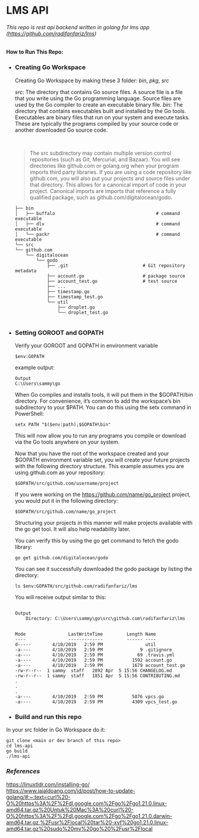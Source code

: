 # LMS API
###### This repo is rest api backend written in golang for lms app (https://github.com/radifanfariz/lms)
#### How to Run This Repo:
- ### Creating Go Workspace

    Creating Go Workspace by making these 3 folder: *bin*, *pkg*, *src* 
    <br/>

  _src_: The directory that contains Go source files. A source file is a file that you write using the Go programming language. Source files are used by the Go compiler to create an executable binary file.
  _bin_: The directory that contains executables built and installed by the Go tools. Executables are binary files that run on your system and execute tasks. These are typically the programs compiled by your source code or another downloaded Go source code.

    <br/>
    
    >The src subdirectory may contain multiple version control repositories (such as Git, Mercurial, and Bazaar). You will see directories like github.com or golang.org when your program imports third party libraries. If you are using a code repository like github.com, you will also put your projects and source files under that directory. This allows for a canonical import of code in your project. Canonical imports are imports that reference a fully qualified package, such as github.com/digitalocean/godo.

    ```.
    ├── bin
    │   ├── buffalo                                      # command executable
    │   ├── dlv                                          # command executable
    │   └── packr                                        # command executable
    └── src
    └── github.com
        └── digitalocean
            └── godo
                ├── .git                            # Git repository metadata
                ├── account.go                      # package source
                ├── account_test.go                 # test source
                ├── ...
                ├── timestamp.go
                ├── timestamp_test.go
                └── util
                    ├── droplet.go
                    └── droplet_test.go


    ```

- ### Setting GOROOT and GOPATH
  Verify your GOROOT and GOPATH in environment variable

    ```
    $env:GOPATH
    ```

    example output:

    ```
    Output
    C:\Users\sammy\go
    ```

    When Go compiles and installs tools, it will put them in the \$GOPATH/bin directory. For convenience, it’s common to add the workspace’s bin subdirectory to your $PATH. You can do this using the setx command in PowerShell:

    ```
    setx PATH "$($env:path);$GOPATH\bin"
    ```

    This will now allow you to run any programs you compile or download via the Go tools anywhere on your system.

    Now that you have the root of the workspace created and your $GOPATH environment variable set, you will create your future projects with the following directory structure. This example assumes you are using github.com as your repository:

    ```
    $GOPATH/src/github.com/username/project
    ```

    If you were working on the https://github.com/name/go_project project, you would put it in the following directory:

    ```
    $GOPATH/src/github.com/name/go_project
    ```

    Structuring your projects in this manner will make projects available with the go get tool. It will also help readability later.

    You can verify this by using the go get command to fetch the godo library:

    ```
    go get github.com/digitalocean/godo
    ```

    You can see it successfully downloaded the godo package by listing the directory:

    ```
    ls $env:GOPATH/src/github.com/radifanfariz/lms
    ```

    You will receive output similar to this:

    ```

    Output
        Directory: C:\Users\sammy\go\src\github.com\radifanfariz\lms


    Mode                LastWriteTime         Length Name
    ----                -------------         ------ ----
    d-----        4/10/2019   2:59 PM                util
    -a----        4/10/2019   2:59 PM              9 .gitignore
    -a----        4/10/2019   2:59 PM             69 .travis.yml
    -a----        4/10/2019   2:59 PM           1592 account.go
    -a----        4/10/2019   2:59 PM           1679 account_test.go
    -rw-r--r--  1 sammy  staff   2892 Apr  5 15:56 CHANGELOG.md
    -rw-r--r--  1 sammy  staff   1851 Apr  5 15:56 CONTRIBUTING.md
    .
    .
    .
    -a----        4/10/2019   2:59 PM           5076 vpcs.go
    -a----        4/10/2019   2:59 PM           4309 vpcs_test.go
    ```
- ### Build and run this repo
In your src folder in Go Workspace do it:
```
git clone <main or dev branch of this repo>
cd lms-api
go build
./lms-api
```

### *References*
https://linuxtldr.com/installing-go/
https://www.jajaldoang.com/id/post/how-to-update-golang/#:~:text=curl%20-O%20https%3A%2F%2Fdl.google.com%2Fgo%2Fgo1.21.0.linux-amd64.tar.gz%20Untuk%20Mac%3A%20curl%20-O%20https%3A%2F%2Fdl.google.com%2Fgo%2Fgo1.21.0.darwin-amd64.tar.gz,%2Fusr%2Flocal%20tar%20-xvf%20go1.21.0.linux-amd64.tar.gz%20sudo%20mv%20go%20%2Fusr%2Flocal